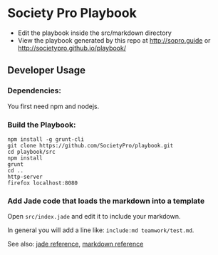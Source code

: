 Society Pro Playbook 
====================
 * Edit the playbook inside the src/markdown directory  
 * View the playbook generated by this repo at http://sopro.guide or http://societypro.github.io/playbook/

Developer Usage
---------------

### Dependencies:
You first need npm and nodejs.

### Build the Playbook:

```
npm install -g grunt-cli
git clone https://github.com/SocietyPro/playbook.git
cd playbook/src
npm install
grunt
cd ..
http-server
firefox localhost:8080
```


### Add Jade code that loads the markdown into a template 
Open `src/index.jade` and edit it to include your markdown.

In general you will add a line like: `include:md teamwork/test.md`.

See also: [jade reference](http://jade-lang.com/api/), [markdown reference](http://daringfireball.net/projects/markdown/syntax)
